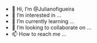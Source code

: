 - 👋 Hi, I’m @Julianofigueira
- 👀 I’m interested in ...
- 🌱 I’m currently learning ...
- 💞️ I’m looking to collaborate on ...
- 📫 How to reach me ...

<!---
Julianofigueira/Julianofigueira is a ✨ special ✨ repository because its `README.md` (this file) appears on your GitHub profile.
You can click the Preview link to take a look at your changes.
--->
